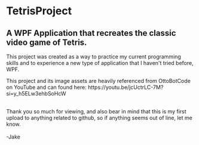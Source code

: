 # TetrisProject

<h2> A WPF Application that recreates the classic video game of Tetris. </h2>

This project was created as a way to practice my current programming skills and to experience a new type of application that I haven't tried before, WPF. <br>
<p> This project and its image assets are heavily referenced from OttoBotCode on YouTube and can found here: https://youtu.be/jcUctrLC-7M?si=y_h5ELw3ehbSoHcW
<br><br>

Thank you so much for viewing, and also bear in mind that this is my first upload to anything related to github, so if anything seems out of line, let me know.
<br>
<br>
-Jake
